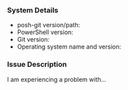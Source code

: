 <!--
Check the FAQ https://github.com/dahlbyk/posh-git/wiki/FAQ to see if your issue is addressed there.
If not, PLEASE fill in the following details so that we can help you!
-->

### System Details

- posh-git version/path:
- PowerShell version:
- Git version:
- Operating system name and version:

<!--
To retrieve the system details, paste the following line into PowerShell, press Enter
and then copy/paste the resulting output above.

"- posh-git version/path: $($m = Get-Module posh-git; '{0} {1} {2}' -f $m.Version,$m.PrivateData.PSData.PreReleaseVersion,$m.ModuleBase.Replace($HOME,'~'))`n- PowerShell version: $($PSVersionTable.PSVersion)`n- $(
git --version)`n- OS: $([System.Environment]::OSVersion)"
-->

### Issue Description

I am experiencing a problem with...
